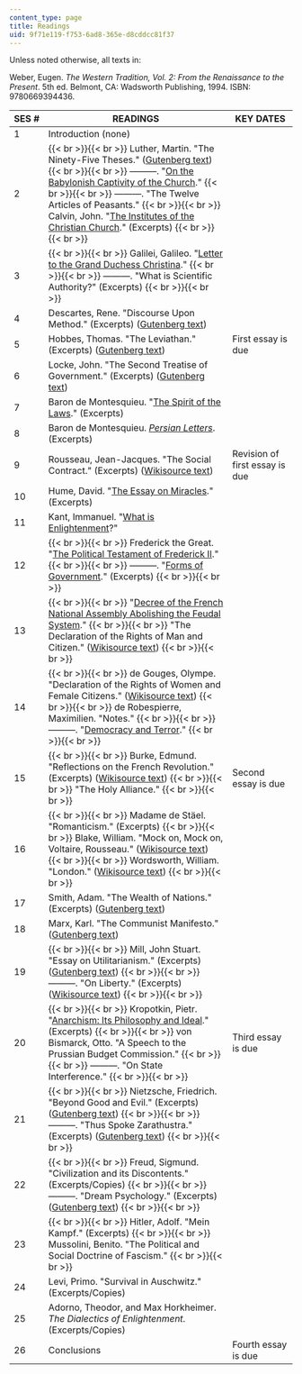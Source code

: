 ```yaml
---
content_type: page
title: Readings
uid: 9f71e119-f753-6ad8-365e-d8cddcc81f37
---
```


Unless noted otherwise, all texts in:

Weber, Eugen. _The Western Tradition, Vol. 2: From the Renaissance to the Present_. 5th ed. Belmont, CA: Wadsworth Publishing, 1994. ISBN: 9780669394436.

| SES # | READINGS | KEY DATES |
| --- | --- | --- |
| 1 | Introduction (none) | &nbsp; |
| 2 |  {{< br >}}{{< br >}} Luther, Martin. "The Ninety-Five Theses." ([Gutenberg text](http://www.gutenberg.org/etext/274)) {{< br >}}{{< br >}} ———. "[On the Babylonish Captivity of the Church](http://oll.libertyfund.org/?option=com_staticxt&staticfile=show.php%3Ftitle=720&chapter=87718&layout=html&Itemid=27)." {{< br >}}{{< br >}} ———. "The Twelve Articles of Peasants." {{< br >}}{{< br >}} Calvin, John. "[The Institutes of the Christian Church](http://www.ccel.org/ccel/calvin/institutes.html)." (Excerpts) {{< br >}}{{< br >}}  | &nbsp; |
| 3 |  {{< br >}}{{< br >}} Galilei, Galileo. "[Letter to the Grand Duchess Christina](http://www.fordham.edu/halsall/mod/galileo-tuscany.html)." {{< br >}}{{< br >}} ———. "What is Scientific Authority?" (Excerpts) {{< br >}}{{< br >}}  | &nbsp; |
| 4 | Descartes, Rene. "Discourse Upon Method." (Excerpts) ([Gutenberg text](http://www.gutenberg.org/etext/59)) | &nbsp; |
| 5 | Hobbes, Thomas. "The Leviathan." (Excerpts) ([Gutenberg text](http://www.gutenberg.org/etext/3207)) | First essay is due |
| 6 | Locke, John. "The Second Treatise of Government." (Excerpts) ([Gutenberg text](http://www.gutenberg.org/etext/7370)) | &nbsp; |
| 7 | Baron de Montesquieu. "[The Spirit of the Laws](http://www.fordham.edu/halsall/mod/montesquieu-spirit.html)." (Excerpts) | &nbsp; |
| 8 | Baron de Montesquieu. [_Persian Letters_](https://chnm.gmu.edu/revolution/d/271/). (Excerpts) | &nbsp; |
| 9 | Rousseau, Jean-Jacques. "The Social Contract." (Excerpts) ([Wikisource text](http://en.wikisource.org/wiki/The_Social_Contract)) | Revision of first essay is due |
| 10 | Hume, David. "[The Essay on Miracles](http://www.fordham.edu/halsall/mod/hume-miracles.html)." (Excerpts) | &nbsp; |
| 11 | Kant, Immanuel. "[What is Enlightenment](http://www.fordham.edu/halsall/mod/kant-whatis.html)?" | &nbsp; |
| 12 |  {{< br >}}{{< br >}} Frederick the Great. "[The Political Testament of Frederick II](http://www.thenagain.info/Classes/Sources/Frederick%20the%20Great.html)." {{< br >}}{{< br >}} ———. "[Forms of Government](http://www.fordham.edu/halsall/mod/18fred2.html)." (Excerpts) {{< br >}}{{< br >}}  | &nbsp; |
| 13 |  {{< br >}}{{< br >}} "[Decree of the French National Assembly Abolishing the Feudal System](http://history.hanover.edu/texts/abolfeud.html)." {{< br >}}{{< br >}} "The Declaration of the Rights of Man and Citizen." ([Wikisource text](http://en.wikisource.org/wiki/Declaration_of_the_Rights_of_Man_and_of_the_Citizen)) {{< br >}}{{< br >}}  | &nbsp; |
| 14 |  {{< br >}}{{< br >}} de Gouges, Olympe. "Declaration of the Rights of Women and Female Citizens." ([Wikisource text](http://en.wikipedia.org/wiki/Declaration_of_the_Rights_of_Woman_and_the_Female_Citizen)) {{< br >}}{{< br >}} de Robespierre, Maximilien. "Notes." {{< br >}}{{< br >}} ———. "[Democracy and Terror](http://www.fordham.edu/halsall/mod/robespierre-terror.html)." {{< br >}}{{< br >}}  | &nbsp; |
| 15 |  {{< br >}}{{< br >}} Burke, Edmund. "Reflections on the French Revolution." (Excerpts) ([Wikisource text](http://en.wikisource.org/wiki/Reflections_on_the_Revolution_in_France)) {{< br >}}{{< br >}} "The Holy Alliance." {{< br >}}{{< br >}}  | Second essay is due |
| 16 |  {{< br >}}{{< br >}} Madame de Stäel. "Romanticism." (Excerpts) {{< br >}}{{< br >}} Blake, William. "Mock on, Mock on, Voltaire, Rousseau." ([Wikisource text](http://en.wikisource.org/wiki/%22Mock_on,_Mock_on,_Voltaire,_Rousseau%22)) {{< br >}}{{< br >}} Wordsworth, William. "London." ([Wikisource text](http://en.wikisource.org/wiki/London,_1802)) {{< br >}}{{< br >}}  | &nbsp; |
| 17 | Smith, Adam. "The Wealth of Nations." (Excerpts) ([Gutenberg text](http://www.gutenberg.org/etext/3300)) | &nbsp; |
| 18 | Marx, Karl. "The Communist Manifesto." ([Gutenberg text](http://www.gutenberg.org/etext/61)) | &nbsp; |
| 19 |  {{< br >}}{{< br >}} Mill, John Stuart. "Essay on Utilitarianism." (Excerpts) ([Gutenberg text](http://www.gutenberg.org/etext/11224)) {{< br >}}{{< br >}} ———. "On Liberty." (Excerpts) ([Wikisource text](http://en.wikisource.org/wiki/On_Liberty)) {{< br >}}{{< br >}}  | &nbsp; |
| 20 |  {{< br >}}{{< br >}} Kropotkin, Pietr. "[Anarchism: Its Philosophy and Ideal](http://www.fordham.edu/halsall/mod/1896kropotkin.html)." (Excerpts) {{< br >}}{{< br >}} von Bismarck, Otto. "A Speech to the Prussian Budget Commission." {{< br >}}{{< br >}} ———. "On State Interference." {{< br >}}{{< br >}}  | Third essay is due |
| 21 |  {{< br >}}{{< br >}} Nietzsche, Friedrich. "Beyond Good and Evil." (Excerpts) ([Gutenberg text](http://www.gutenberg.org/etext/4363)) {{< br >}}{{< br >}} ———. "Thus Spoke Zarathustra." (Excerpts) ([Gutenberg text](http://www.gutenberg.org/etext/1998)) {{< br >}}{{< br >}}  | &nbsp; |
| 22 |  {{< br >}}{{< br >}} Freud, Sigmund. "Civilization and its Discontents." (Excerpts/Copies) {{< br >}}{{< br >}} ———. "Dream Psychology." (Excerpts) ([Gutenberg text](http://www.gutenberg.org/etext/15489)) {{< br >}}{{< br >}}  | &nbsp; |
| 23 |  {{< br >}}{{< br >}} Hitler, Adolf. "Mein Kampf." (Excerpts) {{< br >}}{{< br >}} Mussolini, Benito. "The Political and Social Doctrine of Fascism." {{< br >}}{{< br >}}  | &nbsp; |
| 24 | Levi, Primo. "Survival in Auschwitz." (Excerpts/Copies) | &nbsp; |
| 25 | Adorno, Theodor, and Max Horkheimer. _The Dialectics of Enlightenment_. (Excerpts/Copies) | &nbsp; |
| 26 | Conclusions | Fourth essay is due
